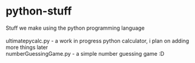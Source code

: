 # python-stuff
Stuff we make using the python programming language <br>
<br>
ultimatepycalc.py - a work in progress python calculator, i plan on adding more things later <br>
numberGuessingGame.py - a simple number guessing game :D
